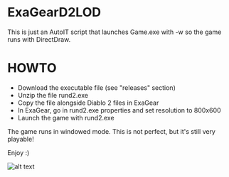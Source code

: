 # ExaGearD2LOD
This is just an AutoIT script that launches Game.exe with -w so the game runs with DirectDraw.
# HOWTO
- Download the executable file (see "releases" section)
- Unzip the file rund2.exe
- Copy the file alongside Diablo 2 files in ExaGear
- In ExaGear, go in rund2.exe properties and set resolution to 800x600
- Launch the game with rund2.exe

The game runs in windowed mode. This is not perfect, but it's still very playable!

Enjoy :)

![alt text](https://i.imgur.com/Q7Viedb.jpg "Diablo 2 1.14D on ExaGear")
